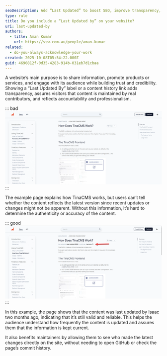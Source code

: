 ```yaml
---
seoDescription: Add “Last Updated” to boost SEO, improve transparency, and build trust by showing your content is current and well-maintained.
type: rule
title: Do you include a “Last Updated by” on your website?
uri: last-updated-by
authors:
  - title: Aman Kumar
    url: https://ssw.com.au/people/aman-kumar
related:
  - do-you-always-acknowledge-your-work
created: 2025-10-08T05:54:22.000Z
guid: 4690812f-0d35-4283-914b-031eb7d1cbaa
---
```


A website’s main purpose is to share information, promote products or services, and engage with its audience while building trust and credibility. Showing a “Last Updated By” label or a content history link adds transparency, assures visitors that content is maintained by real contributors, and reflects accountability and professionalism.

<!--endintro-->

::: bad  
![Figure: Bad example - No clue who changed this page or when it was last updated](how-tinacms-works-bad-example.png)  
:::

The example page explains how TinaCMS works, but users can’t tell whether the content reflects the latest version since recent updates or changes might not be apparent. Without this information, it’s hard to determine the authenticity or accuracy of the content.

::: good  
![Figure: Good example - Showing the last updated by and a history link](how-tinacms-works-good-example.png)  
:::

In this example, the page shows that the content was last updated by Isaac two months ago, indicating that it’s still valid and reliable. This helps the audience understand how frequently the content is updated and assures them that the information is kept current.

It also benefits maintainers by allowing them to see who made the latest changes directly on the site, without needing to open GitHub or check the page’s commit history.
